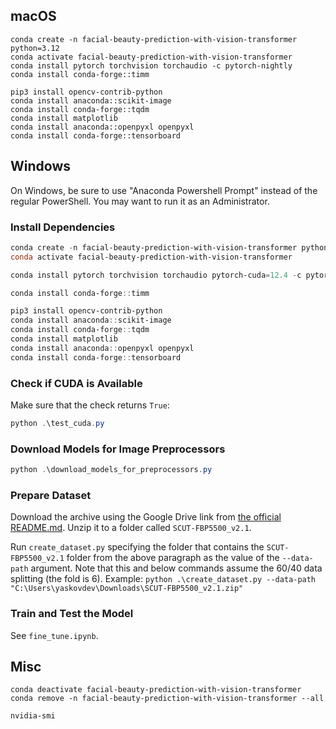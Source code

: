 ## macOS

```shell
conda create -n facial-beauty-prediction-with-vision-transformer python=3.12
conda activate facial-beauty-prediction-with-vision-transformer
conda install pytorch torchvision torchaudio -c pytorch-nightly
conda install conda-forge::timm

pip3 install opencv-contrib-python
conda install anaconda::scikit-image
conda install conda-forge::tqdm
conda install matplotlib
conda install anaconda::openpyxl openpyxl
conda install conda-forge::tensorboard
```

## Windows

On Windows, be sure to use "Anaconda Powershell Prompt" instead of the regular PowerShell. You may want to run it as an
Administrator.

### Install Dependencies

```powershell
conda create -n facial-beauty-prediction-with-vision-transformer python=3.12
conda activate facial-beauty-prediction-with-vision-transformer

conda install pytorch torchvision torchaudio pytorch-cuda=12.4 -c pytorch -c nvidia

conda install conda-forge::timm

pip3 install opencv-contrib-python
conda install anaconda::scikit-image
conda install conda-forge::tqdm
conda install matplotlib
conda install anaconda::openpyxl openpyxl
conda install conda-forge::tensorboard
```

### Check if CUDA is Available

Make sure that the check returns `True`:

```powershell
python .\test_cuda.py
```

### Download Models for Image Preprocessors

```powershell
python .\download_models_for_preprocessors.py
```

### Prepare Dataset

Download the archive using the Google Drive link
   from [the official README.md](https://github.com/HCIILAB/SCUT-FBP5500-Database-Release). Unzip it to a folder
   called `SCUT-FBP5500_v2.1`.

Run `create_dataset.py` specifying the folder that contains the `SCUT-FBP5500_v2.1` folder from the above paragraph
   as the value of the `--data-path` argument. Note that this and below commands assume the 60/40 data splitting (the
   fold is 6). Example: `python .\create_dataset.py --data-path "C:\Users\yaskovdev\Downloads\SCUT-FBP5500_v2.1.zip"`

### Train and Test the Model

See `fine_tune.ipynb`.

## Misc

```shell
conda deactivate facial-beauty-prediction-with-vision-transformer
conda remove -n facial-beauty-prediction-with-vision-transformer --all
```

```shell
nvidia-smi
```
